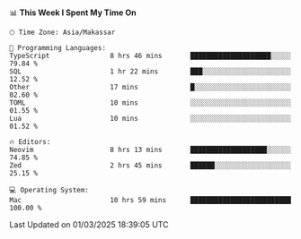 <!--START_SECTION:waka-->
📊 **This Week I Spent My Time On** 

```text
🕑︎ Time Zone: Asia/Makassar

💬 Programming Languages: 
TypeScript               8 hrs 46 mins       ████████████████████░░░░░   79.84 % 
SQL                      1 hr 22 mins        ███░░░░░░░░░░░░░░░░░░░░░░   12.52 % 
Other                    17 mins             █░░░░░░░░░░░░░░░░░░░░░░░░   02.60 % 
TOML                     10 mins             ░░░░░░░░░░░░░░░░░░░░░░░░░   01.55 % 
Lua                      10 mins             ░░░░░░░░░░░░░░░░░░░░░░░░░   01.52 % 

🔥 Editors: 
Neovim                   8 hrs 13 mins       ███████████████████░░░░░░   74.85 % 
Zed                      2 hrs 45 mins       ██████░░░░░░░░░░░░░░░░░░░   25.15 % 

💻 Operating System: 
Mac                      10 hrs 59 mins      █████████████████████████   100.00 % 
```


 Last Updated on 01/03/2025 18:39:05 UTC
<!--END_SECTION:waka-->
